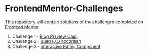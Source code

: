 # FrontendMentor-Challenges

This repository will contain solutions of the challenges completed on [Frontend Mentor](https://www.frontendmentor.io/challenges).

1. Challenge 1 - [Blog Preview Card](https://frontend-mentor-challenges-kirtanasridharans-projects.vercel.app)
2. Challenge 2 - [Build FAQ accordian](https://frontend-mentor-faq-challenge.vercel.app)
3. Challenge 3 - [Interactive Rating Component](https://rating-component-ui.vercel.app)
